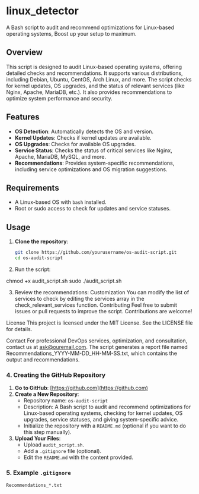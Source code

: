 # linux_detector
A Bash script to audit and recommend optimizations for Linux-based operating systems, Boost up your setup to maximum.

## Overview
This script is designed to audit Linux-based operating systems, offering detailed checks and recommendations. It supports various distributions, including Debian, Ubuntu, CentOS, Arch Linux, and more. The script checks for kernel updates, OS upgrades, and the status of relevant services (like Nginx, Apache, MariaDB, etc.). It also provides recommendations to optimize system performance and security.

## Features
- **OS Detection**: Automatically detects the OS and version.
- **Kernel Updates**: Checks if kernel updates are available.
- **OS Upgrades**: Checks for available OS upgrades.
- **Service Status**: Checks the status of critical services like Nginx, Apache, MariaDB, MySQL, and more.
- **Recommendations**: Provides system-specific recommendations, including service optimizations and OS migration suggestions.

## Requirements
- A Linux-based OS with `bash` installed.
- Root or sudo access to check for updates and service statuses.

## Usage

1. **Clone the repository**:
   ```bash
   git clone https://github.com/yourusername/os-audit-script.git
   cd os-audit-script
   
2. Run the script:

chmod +x audit_script.sh
sudo ./audit_script.sh

3. Review the recommendations:
Customization
You can modify the list of services to check by editing the services array in the check_relevant_services function.
Contributing
Feel free to submit issues or pull requests to improve the script. Contributions are welcome!

License
This project is licensed under the MIT License. See the LICENSE file for details.

Contact
For professional DevOps services, optimization, and consultation, contact us at ask@ouremail.com.
The script generates a report file named Recommendations_YYYY-MM-DD_HH-MM-SS.txt, which contains the output and recommendations.


### 4. **Creating the GitHub Repository**
1. **Go to GitHub**: [https://github.com](https://github.com)
2. **Create a New Repository**:
   - Repository name: `os-audit-script`
   - Description: A Bash script to audit and recommend optimizations for Linux-based operating systems, checking for kernel updates, OS upgrades, service statuses, and giving system-specific advice.
   - Initialize the repository with a `README.md` (optional if you want to do this step manually).
3. **Upload Your Files**:
   - Upload `audit_script.sh`.
   - Add a `.gitignore` file (optional).
   - Edit the `README.md` with the content provided.

### 5. **Example `.gitignore`**
```plaintext
Recommendations_*.txt
